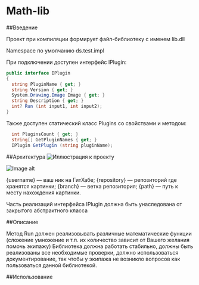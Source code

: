 # Math-lib

##Введение

Проект при компиляции формирует файл-библиотеку с именем lib.dll

Namespace по умолчанию ds.test.impl

При подключении доступен интерфейс IPlugin:

```c#
public interface IPlugin
{
  string PluginName { get; }
  string Version { get; }
  System.Drawing.Image Image { get; }
  string Description { get; }
  int? Run (int input1, int input2);
}
```
Также доступен статический класс Plugins со свойствами и методом:

```c#
  int PluginsCount { get; }
  string[] GetPluginNames { get; }
  IPlugin GetPlugin (string pluginName);
```

##Архитектура
![Иллюстрация к проекту](https://github.com/jon/coolproject/raw/master/image/image.png)

![Image alt](https://github.com/{username}/{repository}/raw/{branch}/{path}/image.png)

{username} — ваш ник на ГитХабе;
{repository} — репозиторий где хранятся картинки;
{branch} — ветка репозитория;
{path} — путь к месту нахождения картинки.

Часть реализаций интерфейса IPlugin должна быть унаследована от закрытого абстрактного
класса

##Описание

Метод Run должен реализовывать различные математические функции (сложение умножение и
т.п. их количество зависит от Вашего желания помочь экипажу)
Библиотека должна работать стабильно, должны быть реализованы все необходимые проверки,
должно использоваться документирование, так чтобы у экипажа не возникло вопросов как
пользоваться данной библиотекой.

##Использование


